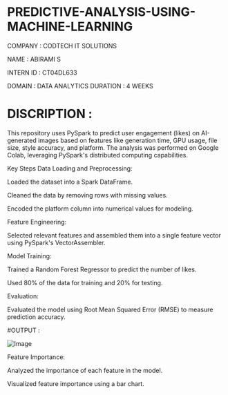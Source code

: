 # PREDICTIVE-ANALYSIS-USING-MACHINE-LEARNING

COMPANY : CODTECH IT SOLUTIONS 

NAME : ABIRAMI S 

INTERN ID : CT04DL633 

DOMAIN : DATA ANALYTICS DURATION : 4 WEEKS

# DISCRIPTION :

This repository uses PySpark to predict user engagement (likes) on AI-generated images based on features like generation time, GPU usage, file size, style accuracy, and platform. The analysis was performed on Google Colab, leveraging PySpark's distributed computing capabilities.

Key Steps
Data Loading and Preprocessing:

Loaded the dataset into a Spark DataFrame.

Cleaned the data by removing rows with missing values.

Encoded the platform column into numerical values for modeling.

Feature Engineering:

Selected relevant features and assembled them into a single feature vector using PySpark's VectorAssembler.

Model Training:

Trained a Random Forest Regressor to predict the number of likes.

Used 80% of the data for training and 20% for testing.

Evaluation:

Evaluated the model using Root Mean Squared Error (RMSE) to measure prediction accuracy.

#OUTPUT : 

![Image](https://github.com/user-attachments/assets/da6a5467-7532-45a2-a18b-2b090cbe560f)

Feature Importance:

Analyzed the importance of each feature in the model.

Visualized feature importance using a bar chart.
